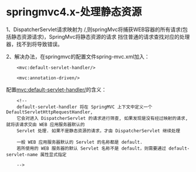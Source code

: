 springmvc4.x-处理静态资源
===

1、DispatcherServlet请求映射为 /,则springMvc将捕获WEB容器的所有请求(包括静态资源请求)，SpringMvc将静态资源的请求
挡住普通的请求查找对应的处理器，找不到将导致错误。

2、解决办法，在springmvc的配置文件spring-mvc.xml加入：
```
    <mvc:default-servlet-handler/>

    <mvc:annotation-driven/>
```

配置<mvc:default-servlet-handler/>的含义：
```
    <!--
    default-servlet-handler 将在 SpringMVC 上下文中定义一个 DefaultServletHttpRequestHandler,
    它会对进入 DispatcherServlet 的请求进行筛查, 如果发现是没有经过映射的请求, 就将该请求交由 WEB 应用服务器默认的
    Servlet 处理. 如果不是静态资源的请求，才由 DispatcherServlet 继续处理

    一般 WEB 应用服务器默认的 Servlet 的名称都是 default.
    若所使用的 WEB 服务器的默认 Servlet 名称不是 default，则需要通过 default-servlet-name 属性显式指定

    -->

```